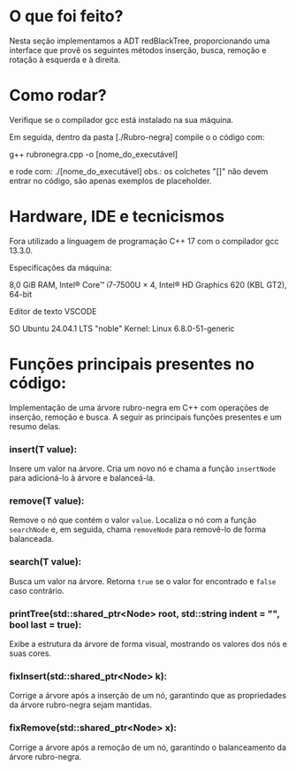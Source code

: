 # O que foi feito?

Nesta seção implementamos a ADT redBlackTree, proporcionando uma interface que provê os seguintes métodos inserção, busca, remoção e rotação à esquerda e à direita.

# Como rodar?

Verifique se o compilador gcc está instalado na sua máquina.

Em seguida, dentro da pasta [./Rubro-negra] compile o o código com:

g++ rubronegra.cpp -o [nome_do_executável]

e rode com:
./[nome_do_executável]
obs.: os colchetes "[]" não devem entrar no código, são apenas exemplos de placeholder.

# Hardware, IDE e tecnicismos

Fora utilizado a linguagem de programação C++ 17 com o compilador gcc 13.3.0.

Especificações da máquina:

8,0 GiB RAM, Intel® Core™ i7-7500U × 4, Intel® HD Graphics 620 (KBL GT2), 64-bit

Editor de texto VSCODE

SO Ubuntu 24.04.1 LTS "noble"
Kernel: Linux 6.8.0-51-generic

# Funções principais presentes no código:

Implementação de uma árvore rubro-negra em C++ com operações de inserção, remoção e busca. A seguir as principais funções presentes e um resumo delas.

### insert(T value):

Insere um valor na árvore. Cria um novo nó e chama a função ```insertNode``` para adicioná-lo à árvore e balanceá-la.

### remove(T value):

Remove o nó que contém o valor ```value```. Localiza o nó com a função ```searchNode``` e, em seguida, chama ```removeNode``` para removê-lo de forma balanceada.

### search(T value):

Busca um valor na árvore. Retorna ```true``` se o valor for encontrado e ```false``` caso contrário.

### printTree(std::shared_ptr<Node<T>> root, std::string indent = "", bool last = true):

Exibe a estrutura da árvore de forma visual, mostrando os valores dos nós e suas cores.

### fixInsert(std::shared_ptr<Node<T>> k):

Corrige a árvore após a inserção de um nó, garantindo que as propriedades da árvore rubro-negra sejam mantidas.

### fixRemove(std::shared_ptr<Node<T>> x):

Corrige a árvore após a remoção de um nó, garantindo o balanceamento da árvore rubro-negra.
